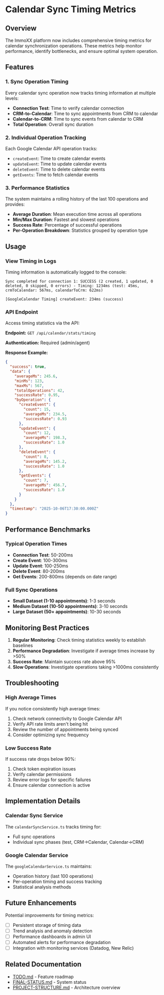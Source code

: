 # Calendar Sync Timing Metrics

## Overview

The ImmoXX platform now includes comprehensive timing metrics for calendar synchronization operations. These metrics help monitor performance, identify bottlenecks, and ensure optimal system operation.

## Features

### 1. Sync Operation Timing

Every calendar sync operation now tracks timing information at multiple levels:

- **Connection Test**: Time to verify calendar connection
- **CRM-to-Calendar**: Time to sync appointments from CRM to calendar
- **Calendar-to-CRM**: Time to sync events from calendar to CRM
- **Total Operation**: Overall sync duration

### 2. Individual Operation Tracking

Each Google Calendar API operation tracks:
- `createEvent`: Time to create calendar events
- `updateEvent`: Time to update calendar events
- `deleteEvent`: Time to delete calendar events
- `getEvents`: Time to fetch calendar events

### 3. Performance Statistics

The system maintains a rolling history of the last 100 operations and provides:

- **Average Duration**: Mean execution time across all operations
- **Min/Max Duration**: Fastest and slowest operations
- **Success Rate**: Percentage of successful operations
- **Per-Operation Breakdown**: Statistics grouped by operation type

## Usage

### View Timing in Logs

Timing information is automatically logged to the console:

```
Sync completed for connection 1: SUCCESS (2 created, 1 updated, 0 deleted, 0 skipped, 0 errors) - Timing: 1234ms (test: 45ms, crmToCalendar: 567ms, calendarToCrm: 622ms)
```

```
[GoogleCalendar Timing] createEvent: 234ms (success)
```

### API Endpoint

Access timing statistics via the API:

**Endpoint:** `GET /api/calendar/stats/timing`

**Authentication:** Required (admin/agent)

**Response Example:**
```json
{
  "success": true,
  "data": {
    "averageMs": 245.6,
    "minMs": 123,
    "maxMs": 567,
    "totalOperations": 42,
    "successRate": 0.95,
    "byOperation": {
      "createEvent": {
        "count": 15,
        "averageMs": 234.5,
        "successRate": 0.93
      },
      "updateEvent": {
        "count": 12,
        "averageMs": 198.3,
        "successRate": 1.0
      },
      "deleteEvent": {
        "count": 8,
        "averageMs": 145.2,
        "successRate": 1.0
      },
      "getEvents": {
        "count": 7,
        "averageMs": 456.7,
        "successRate": 1.0
      }
    }
  },
  "timestamp": "2025-10-06T17:30:00.000Z"
}
```

## Performance Benchmarks

### Typical Operation Times

- **Connection Test**: 50-200ms
- **Create Event**: 100-300ms
- **Update Event**: 100-250ms
- **Delete Event**: 80-200ms
- **Get Events**: 200-800ms (depends on date range)

### Full Sync Operations

- **Small Dataset (1-10 appointments)**: 1-3 seconds
- **Medium Dataset (10-50 appointments)**: 3-10 seconds
- **Large Dataset (50+ appointments)**: 10-30 seconds

## Monitoring Best Practices

1. **Regular Monitoring**: Check timing statistics weekly to establish baselines
2. **Performance Degradation**: Investigate if average times increase by >50%
3. **Success Rate**: Maintain success rate above 95%
4. **Slow Operations**: Investigate operations taking >1000ms consistently

## Troubleshooting

### High Average Times

If you notice consistently high average times:

1. Check network connectivity to Google Calendar API
2. Verify API rate limits aren't being hit
3. Review the number of appointments being synced
4. Consider optimizing sync frequency

### Low Success Rate

If success rate drops below 90%:

1. Check token expiration issues
2. Verify calendar permissions
3. Review error logs for specific failures
4. Ensure calendar connection is active

## Implementation Details

### Calendar Sync Service

The `calendarSyncService.ts` tracks timing for:
- Full sync operations
- Individual sync phases (test, CRM→Calendar, Calendar→CRM)

### Google Calendar Service

The `googleCalendarService.ts` maintains:
- Operation history (last 100 operations)
- Per-operation timing and success tracking
- Statistical analysis methods

## Future Enhancements

Potential improvements for timing metrics:

- [ ] Persistent storage of timing data
- [ ] Trend analysis and anomaly detection
- [ ] Performance dashboards in admin UI
- [ ] Automated alerts for performance degradation
- [ ] Integration with monitoring services (Datadog, New Relic)

## Related Documentation

- [TODO.md](TODO.md) - Feature roadmap
- [FINAL-STATUS.md](FINAL-STATUS.md) - System status
- [PROJECT-STRUCTURE.md](PROJECT-STRUCTURE.md) - Architecture overview
